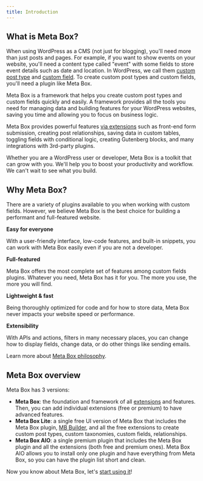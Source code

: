 ```yaml
---
title: Introduction
---
```


## What is Meta Box?

When using WordPress as a CMS (not just for blogging), you'll need more than just posts and pages. For example, if you want to show events on your website, you'll need a content type called "event" with some fields to store event details such as date and location. In WordPress, we call them [custom post type](/custom-post-types/) and [custom field](/custom-fields/). To create custom post types and custom fields, you'll need a plugin like Meta Box.

Meta Box is a framework that helps you create custom post types and custom fields quickly and easily. A framework provides all the tools you need for managing data and building features for your WordPress websites, saving you time and allowing you to focus on business logic.

Meta Box provides powerful features [via extensions](/extensions/) such as front-end form submission, creating post relationships, saving data in custom tables, toggling fields with conditional logic, creating Gutenberg blocks, and many integrations with 3rd-party plugins.

Whether you are a WordPress user or developer, Meta Box is a toolkit that can grow with you. We'll help you to boost your productivity and workflow. We can't wait to see what you build.

## Why Meta Box?

There are a variety of plugins available to you when working with custom fields. However, we believe Meta Box is the best choice for building a performant and full-featured website.

**Easy for everyone**

With a user-friendly interface, low-code features, and built-in snippets, you can work with Meta Box easily even if you are not a developer.

**Full-featured**

Meta Box offers the most complete set of features among custom fields plugins. Whatever you need, Meta Box has it for you. The more you use, the more you will find.

**Lightweight & fast**

Being thoroughly optimized for code and for how to store data, Meta Box never impacts your website speed or performance.

**Extensibility**

With APIs and actions, filters in many necessary places, you can change how to display fields, change data, or do other things like sending emails.

Learn more about [Meta Box philosophy](/philosophy/).

## Meta Box overview

Meta Box has 3 versions:

* **Meta Box**: the foundation and framework of all [extensions](https://docs.metabox.io/extensions/) and features. Then, you can add individual extensions (free or premium) to have advanced features.
* **Meta Box Lite**: a single free UI version of Meta Box that includes the Meta Box plugin, [MB Builder](/extensions/meta-box-builder/), and all the free extensions to create custom post types, custom taxonomies, custom fields, relationships.
* **Meta Box AIO**: a single premium plugin that includes the Meta Box plugin and all the extensions (both free and premium ones). Meta Box AIO allows you to install only one plugin and have everything from Meta Box, so you can have the plugin list short and clean.

Now you know about Meta Box, let's [start using it](/installation/)!
